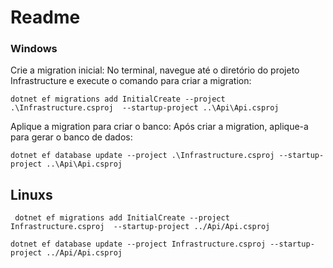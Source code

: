 # Readme


### Windows

Crie a migration inicial: No terminal, navegue até o diretório do projeto Infrastructure e execute o comando para criar a migration:
```
dotnet ef migrations add InitialCreate --project .\Infrastructure.csproj  --startup-project ..\Api\Api.csproj
```

Aplique a migration para criar o banco: Após criar a migration, aplique-a para gerar o banco de dados:
```
dotnet ef database update --project .\Infrastructure.csproj --startup-project ..\Api\Api.csproj
```


## Linuxs

```
 dotnet ef migrations add InitialCreate --project Infrastructure.csproj  --startup-project ../Api/Api.csproj
```

```
dotnet ef database update --project Infrastructure.csproj --startup-project ../Api/Api.csproj
```
